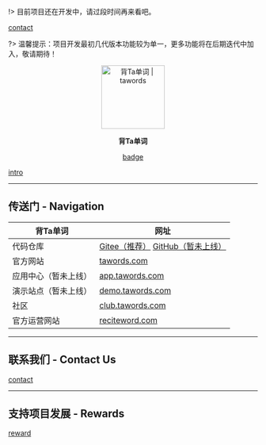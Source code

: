 
!> 目前项目还在开发中，请过段时间再来看吧。

<!-- 项目开发进度 -->
[contact](include/development-progress.md ':include')

?> 温馨提示：项目开发最初几代版本功能较为单一，更多功能将在后期迭代中加入，敬请期待！



<p align="center">
  <!-- <a href="https://tawords.com" target="_blank"> -->
    <img alt="背Ta单词 | tawords" src="/static/images/tawords_logo_2000x2000_1.png" height="128">
  <!-- </a> -->
</p>

<p align="center">
  <b>背Ta单词</b>
</p>

<div style="text-align: center;">

<!-- badge -->
[badge](include/badge.md ':include')

</div>

<!-- ## 背Ta单词 - tawords --> <!-- {docsify-ignore} -->

<!-- 背Ta单词 简介 -->
[intro](include/intro.md ':include')

------------

## 传送门 - Navigation <!-- {docsify-ignore} -->

| 背Ta单词 | 网址 |
|------|------|
| 代码仓库 |  <a href="https://gitee.com/tawords/tawords/" target="_blank">Gitee（推荐）</a>  <a href="https://github.com/tawords/tawords/" target="_blank">GitHub（暂未上线）</a> |
| 官方网站 | <a href="https://tawords.com/" target="_blank">tawords.com</a> |
| 应用中心（暂未上线） | <a href="https://app.tawords.com/" target="_blank">app.tawords.com</a> |
| 演示站点（暂未上线） | <a href="https://demo.tawords.com/" target="_blank">demo.tawords.com</a> |
| 社区 | <a href="https://club.tawords.com/" target="_blank">club.tawords.com</a> |
| 官方运营网站 | <a href="https://reciteword.com/" target="_blank">reciteword.com</a> |

------------

## 联系我们 - Contact Us <!-- {docsify-ignore} -->

<!-- 联系我们 -->
[contact](include/contact.md ':include')

------------

## 支持项目发展 - Rewards <!-- {docsify-ignore} -->

<!-- 支持项目发展 -->
[reward](include/reward.md ':include')
